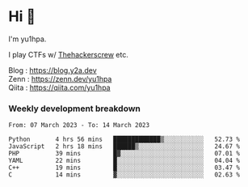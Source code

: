 # Hi 👋

I'm yu1hpa.

I play CTFs w/ [Thehackerscrew](https://www.thehackerscrew.team/) etc.

Blog : https://blog.y2a.dev  
Zenn : https://zenn.dev/yu1hpa  
Qiita : https://qiita.com/yu1hpa  

### Weekly development breakdown

<!--START_SECTION:waka-->

```text
From: 07 March 2023 - To: 14 March 2023

Python       4 hrs 56 mins   █████████████▒░░░░░░░░░░░   52.73 %
JavaScript   2 hrs 18 mins   ██████▒░░░░░░░░░░░░░░░░░░   24.67 %
PHP          39 mins         █▓░░░░░░░░░░░░░░░░░░░░░░░   07.01 %
YAML         22 mins         █░░░░░░░░░░░░░░░░░░░░░░░░   04.04 %
C++          19 mins         █░░░░░░░░░░░░░░░░░░░░░░░░   03.47 %
C            14 mins         ▓░░░░░░░░░░░░░░░░░░░░░░░░   02.63 %
```

<!--END_SECTION:waka-->

